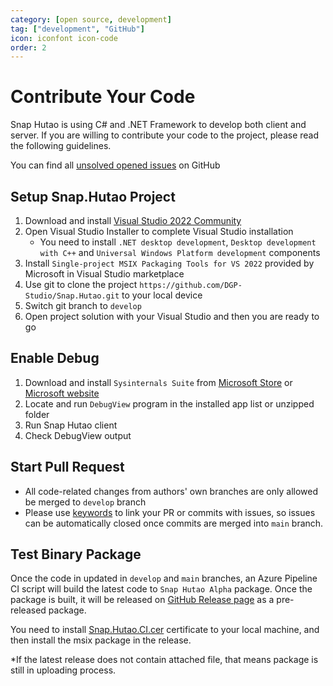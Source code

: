 ```yaml
---
category: [open source, development]
tag: ["development", "GitHub"]
icon: iconfont icon-code
order: 2
---
```


# Contribute Your Code

Snap Hutao is using C# and .NET Framework to develop both client and server. If you are willing to contribute your code
to the project, please read the following guidelines.

You can find all [unsolved opened issues](https://github.com/DGP-Studio/Snap.Hutao/issues?q=is%3Aissue+is%3Aopen+-label%3A%E5%B7%B2%E4%BF%AE%E5%A4%8D+) on GitHub

## <HopeIcon icon="iconfont icon-visual-studio" size="1.5rem" color="rgb(193,142,241)" /> Setup Snap.Hutao Project

1. Download and install [Visual Studio 2022 Community](https://visualstudio.microsoft.com/downloads/)
2. Open Visual Studio Installer to complete Visual Studio installation
   - You need to install `.NET desktop development`, `Desktop development with C++` and `Universal Windows Platform development` components
3. Install `Single-project MSIX Packaging Tools for VS 2022` provided by Microsoft in Visual Studio marketplace
4. Use git to clone the project `https://github.com/DGP-Studio/Snap.Hutao.git` to your local device
5. Switch git branch to `develop`
6. Open project solution with your Visual Studio and then you are ready to go

## <HopeIcon icon="iconfont icon-debug" size="1.5rem" color="rgb(73,156,84)" /> Enable Debug

1. Download and install `Sysinternals Suite` from [Microsoft Store](https://www.microsoft.com/store/productid/9P7KNL5RWT25) or [Microsoft website](https://learn.microsoft.com/en-us/sysinternals/downloads/sysinternals-suite)
2. Locate and run `DebugView` program in the installed app list or unzipped folder
3. Run Snap Hutao client
4. Check DebugView output

## <HopeIcon icon="iconfont icon-pull-request" size="1.5rem" color="rgb(130,80,223)"/> Start Pull Request

- All code-related changes from authors' own branches are only allowed be merged to `develop` branch
- Please use [keywords](https://docs.github.com/en/get-started/writing-on-github/working-with-advanced-formatting/using-keywords-in-issues-and-pull-requests) to link your PR or commits with issues, so issues can be automatically closed once commits are merged into `main` branch.

## <HopeIcon icon="iconfont icon-build-package" size="1.5rem" color="rgb(254,189,105)" /> Test Binary Package

Once the code in updated in `develop` and `main` branches, an Azure Pipeline CI script will build the latest code to `Snap Hutao Alpha` package. Once the package is built, it will be released on [GitHub Release page](https://github.com/DGP-Studio/Snap.Hutao/releases) as a pre-released package.

You need to install [Snap.Hutao.CI.cer](https://github.com/DGP-Studio/Snap.Hutao/releases/download/2023.10.3.1/Snap.Hutao.CI.cer) certificate to your local machine, and then install the msix package in the release.

\*If the latest release does not contain attached file, that means package is still in uploading process.
